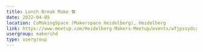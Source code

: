 ```yaml
---
title: Lunch Break Make 🛠️
date: 2022-04-05
location: CoMakingSpace (Makerspace Heidelberg), Heidelberg
link: https://www.meetup.com/Heidelberg-Makers-Meetup/events/wfjpssydcgbhb/
usergroup: makershd
type: usergroup
---
```

